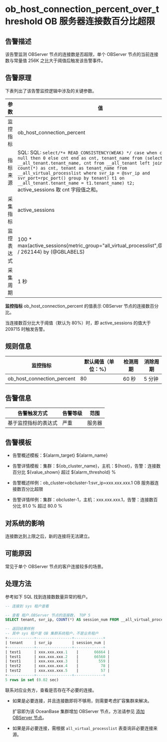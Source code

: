 # ob_host_connection_percent_over_threshold OB 服务器连接数百分比超限

## 告警描述

该告警监测 OBServer 节点的连接数是否超限，单个 OBServer 节点的当前连接数与常量值 256K 之比大于阈值后触发该告警事件。

## 告警原理

下表列出了该告警监控逻辑中涉及的关键参数。

|  参数   |                                                                                                                                                                                                                                                值                                                                                                                                                                                                                                                 |
|-------|--------------------------------------------------------------------------------------------------------------------------------------------------------------------------------------------------------------------------------------------------------------------------------------------------------------------------------------------------------------------------------------------------------------------------------------------------------------------------------------------------|
| 监控指标  | ob_host_connection_percent                                                                                                                                                                                                                                                                                                                                                                                                                                                                       |
| 指标来源  | SQL:  SQL:  `select/*+ READ_CONSISTENCY(WEAK) */ case when cnt is null then 0 else cnt end as cnt, tenant_name from (select __all_tenant.tenant_name, cnt from __all_tenant left join (select count(*) as cnt, tenant as tenant_name from __all_virtual_processlist where svr_ip = @svr_ip and svr_port=rpc_port() group by tenant) t1 on __all_tenant.tenant_name = t1.tenant_name) t2;` </br> active_sessions 取 cnt 字段值之和。 |
| 采集指标  | active_sessions                                                                                                                                                                                                                                                                                                                                                                                                                                                                                  |
| 监控表达式 | 100 \* max(active_sessions{metric_group="all_virtual_processlist",@LABELS} / 262144) by (@GBLABELS)                                                                                                                                                                                                                                                                                                                                                                                              |
| 采集周期  | 1 秒                                                                                                                                                                                                                                                                                                                                                                                                                                                                                              |

**监控指标** ob_host_connection_percent 的值表示 OBServer 节点的连接数百分比。

当连接数百分比大于阈值（默认为 80%）时，即 active_sessions 的值大于 209715 时触发告警。

## 规则信息

|            监控指标            | 默认阈值（单位：%） | 检测周期 | 消除周期 |
|----------------------------|------------|------|------|
| ob_host_connection_percent | 80         | 60 秒 | 5 分钟 |

## 告警信息

|   告警触发方式   | 告警等级 | 范围  |
|------------|------|-----|
| 基于监控指标的表达式 | 严重   | 服务器 |

## 告警模板

* 告警概述模板：\${alarm_target} ${alarm_name}

* 告警详情模板：集群：\${ob_cluster_name}，主机：\${host}，告警：连接数百分比 \${value_shown} 超过 ${alarm_threshold} %
  
* 告警概述样例：ob_cluster=obcluster-1:svr_ip=xxx.xxx.xxx.1 OB 服务器连接数百分比超限

* 告警详情样例：集群：obcluster-1，主机：xxx.xxx.xxx.1，告警：连接数百分比 81.0 % 超过 80.0 %

## 对系统的影响

连接数达到上限之后，新的连接将无法建立。

## 可能原因

常见于单个 OBServer 节点的客户连接较多的场景。

## 处理方法

参考如下 SQL 找到连接数数量异常的租户。

```sql
-- 连接到 sys 租户查看

-- 查看 租户.OBServer 节点的连接数， TOP 5
SELECT tenant, svr_ip, COUNT(*) AS session_num FROM __all_virtual_processlist GROUP BY tenant, svr_ip ORDER BY session_num DESC limit 5;

-- 返回结果样例
-- 其中 sys 租户是 OB 集群系统租户，不是业务租户
+------------+----------------+-------------+
| tenant     | svr_ip         | session_num |
+------------+----------------+-------------+
| test1      | xxx.xxx.xxx.1    |       66664 |
| test1      | xxx.xxx.xxx.2    |       66560 |
| test1      | xxx.xxx.xxx.3    |         559 |
| test2      | xxx.xxx.xxx.4    |          78 |
| test2      | xxx.xxx.xxx.5    |          57 |
+------------+----------------+-------------+
5 rows in set (0.02 sec)
```

联系对应业务方，查看是否存在不必要的连接。

* 如果是必要连接，并且连接数即将不够用，则需要考虑扩容集群来解决。

  扩容即为该 OceanBase 集群增加 OBServer 节点，方法请参见 [添加 OBServer 节点](../../../600.cluster-functions/600.manage-an-observer/100.add-an-observer.md)。
  
* 如果是非必要连接，需根据 `all_virtual_processlist` 表查询非必要连接来源。
